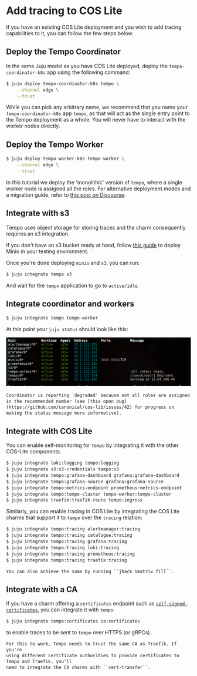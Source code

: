 # Add tracing to COS Lite

If you have an existing COS Lite deployment and you wish to add tracing 
capabilities to it, you can follow the few steps below.

## Deploy the Tempo Coordinator

In the same Juju model as you have COS Lite deployed, deploy the ``tempo-coordinator-k8s`` app
using the following command: 

```bash
$ juju deploy tempo-coordinator-k8s tempo \
    --channel edge \
    --trust
```

While you can pick any arbitrary name, we recommend that you name your 
`tempo-coordinator-k8s` app `tempo`, as that will act as the single entry 
point to the Tempo deployment as a whole. You will never have to interact 
with the worker nodes directly.
    
## Deploy the Tempo Worker

```bash    
$ juju deploy tempo-worker-k8s tempo-worker \
    --channel edge \
    --trust
```

In this tutorial we deploy the 'monolithic' version of `tempo`, where a 
single worker node is assigned all the roles. For alternative deployment 
modes and a migration guide, refer to  [this post on Discourse](https://discourse.charmhub.io/t/cos-lite-docs-managing-deployments-of-cos-lite-ha-addons/15213>).

## Integrate with s3

Tempo uses object storage for storing traces and the charm consequently 
requires an s3 integration.

If you don't have an s3 bucket ready at hand, follow [this guide](https://discourse.charmhub.io/t/cos-lite-docs-set-up-minio-for-s3-testing/15211) to deploy Minio in your testing environment.

Once you're done deploying ``minio`` and ``s3``, you can run:

```bash
$ juju integrate tempo s3
```

And wait for the `tempo` application to go to `active/idle`.


## Integrate coordinator and workers

```bash    
$ juju integrate tempo tempo-worker
```

At this point your `juju status` should look like this:

![image|690x181](assets/add-tracing-support-to-cos-lite.png)


```{note}
Coordinator is reporting 'degraded' because not all roles are assigned in the recommended number (see [this open bug](https://github.com/canonical/cos-lib/issues/42) for progress on making the status message more informative).
```

## Integrate with COS Lite

You can enable self-monitoring for ``tempo`` by integrating it with the other COS-Lite components.
 
```bash
$ juju integrate loki:logging tempo:logging
$ juju integrate s3:s3-credentials tempo:s3
$ juju integrate tempo:grafana-dashboard grafana:grafana-dashboard
$ juju integrate tempo:grafana-source grafana:grafana-source
$ juju integrate tempo:metrics-endpoint prometheus:metrics-endpoint
$ juju integrate tempo:tempo-cluster tempo-worker:tempo-cluster
$ juju integrate traefik:traefik-route tempo:ingress
```

Similarly, you can enable tracing in COS Lite by integrating the COS Lite charms that support 
it to `tempo` over the `tracing` relation:

```bash 
$ juju integrate tempo:tracing alertmanager:tracing
$ juju integrate tempo:tracing catalogue:tracing
$ juju integrate tempo:tracing grafana:tracing
$ juju integrate tempo:tracing loki:tracing
$ juju integrate tempo:tracing prometheus:tracing
$ juju integrate tempo:tracing traefik:tracing
```

```{note}
You can also achieve the same by running ``jhack imatrix fill``.
```

## Integrate with a CA

If you have a charm offering a `certificates` endpoint such as [`self-signed-certificates`](https://charmhub.io/self-signed-certificates), you can integrate it with `tempo`:

```bash
$ juju integrate tempo:certificates ca:certificates 
```

to enable traces to be sent to `tempo` over HTTPS (or gRPCs).

```{note}
For this to work, Tempo needs to trust the same CA as Traefik. If you're 
using different certificate authorities to provide certificates to Tempo and Traefik, you'll 
need to integrate the CA charms with ``cert-transfer``.
```
